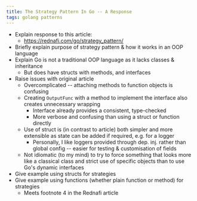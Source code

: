 ```yaml
---
title: The Strategy Pattern In Go -- A Response
tags: golang patterns
---
```


* Explain response to this article:
  * https://rednafi.com/go/strategy_pattern/
* Briefly explain purpose of strategy pattern & how it works in an OOP language
* Explain Go is not a traditional OOP language as it lacks classes & inheritance
  * But does have structs with methods, and interfaces
* Raise issues with original article
  * Overcomplicated -- attaching methods to function objects is confusing
  * Creating `OutputFunc` with a method to implement the interface also creates unnecessary wrapping
    * Interface already provides a consistent, type-checked
    * More verbose and confusing than using a struct or function directly
  * Use of struct is (in contrast to article) both simpler and more extensible as state can be added if required, e.g. for a logger
    * Personally, I like loggers provided through dep. inj. rather than global config -- easier for testing & customisation of fields
  * Not idiomatic (to my mind) to try to force something that looks more like a classical class and strict use of specific objects than to use Go's dynamic interfaces
* Give example using structs for strategies
* Give example using functions (whether plain function or method) for strategies
  * Meets footnote 4 in the Rednafi article
